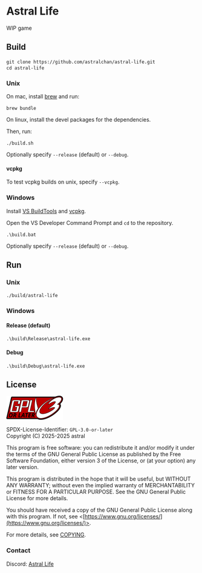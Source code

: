 # Astral Life

WIP game

## Build

```
git clone https://github.com/astralchan/astral-life.git
cd astral-life
```

### Unix

On mac, install [brew](https://brew.sh) and run:

```
brew bundle
```

On linux, install the devel packages for the dependencies.

Then, run:

```
./build.sh
```

Optionally specify `--release` (default) or `--debug`.

#### vcpkg

To test vcpkg builds on unix, specify `--vcpkg`.

### Windows

Install [VS BuildTools](https://visualstudio.microsoft.com/downloads/)
and [vcpkg](https://learn.microsoft.com/en-us/vcpkg/get_started/get-started).

Open the VS Developer Command Prompt and `cd` to the repository.

```
.\build.bat
```

Optionally specify `--release` (default) or `--debug`.

## Run

### Unix

```
./build/astral-life
```

### Windows

#### Release (default)

```
.\build\Release\astral-life.exe
```

#### Debug

```
.\build\Debug\astral-life.exe
```

## License

![gplv3-or-later](./.img/gplv3-or-later.png)

SPDX-License-Identifier: `GPL-3.0-or-later`  
Copyright (C) 2025-2025 astral

This program is free software: you can redistribute it and/or modify
it under the terms of the GNU General Public License as published by
the Free Software Foundation, either version 3 of the License, or
(at your option) any later version.

This program is distributed in the hope that it will be useful,
but WITHOUT ANY WARRANTY; without even the implied warranty of
MERCHANTABILITY or FITNESS FOR A PARTICULAR PURPOSE. See the
GNU General Public License for more details.

You should have received a copy of the GNU General Public License
along with this program. If not, see
<[https://www.gnu.org/licenses/](https://www.gnu.org/licenses/)>.

For more details, see [COPYING](./COPYING).

### Contact

Discord: [Astral Life](https://discord.gg/H5fyxRuW5r)
